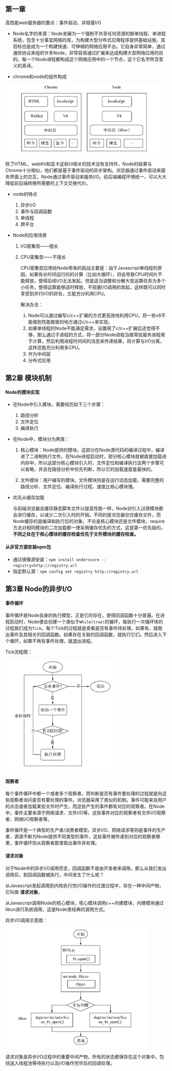 ## 第一章

高性能web服务器的要点：事件驱动、非阻塞I/O

- Node名字的来源：Node发展为一个强制不共享任何资源的额单线程、单进程系统，包含十分事宜网络的库，为构建大型分布式应用程序提供基础设施，其目标也是成为一个构建快速、可伸缩的网络应用平台。它自身非常简单，通过通信协议来组织许多Node，非常容易通过扩展来达成构建大型网络应用的目的。每一个Node进程都构成这个网络应用中的一个节点，这个它名字所含意义的真谛。

- chrome和node的组件构成

![chrome和node的组件构成](./learn-node/chrome和node的组件构成.png)

除了HTML、webKit和显卡这些UI相关的技术没有支持外，Node的结果与Chrome十分相似，他们都是基于事件驱动的异步架构。浏览器通过事件驱动来服务界面上的交互，Node通过事件驱动来服务I/O。前后端编程环境统一，可以大大降低前后端转换所需要的上下文交换代价。

- node的特点

    1. 异步I/O
    2. 事件与回调函数
    3. 单线程
    4. 跨平台

- Node的应用场景

    1. I/O密集型——擅长
    2. CPU密集型——不擅长

        CPU密集型应用给Node带来的挑战主要是：由于Javascript单线程的原因，如果有长时间运行的的计算（比如大循环），将会导致CPU时间片不能释放，使得后续I/O无法发起。但是适当调整和分解大型运算任务为多个小任务，使得运算能够适时释放，不阻塞I/O调用的发起，这样既可以同时享受到并行I/O的好处，又能充分利用CPU。

        解决办法：

          1. Node可以通过编写c/c++扩展的方式更高效地利用CPU，将一些v8不能做到性能极致的地方通过c/c++来实现。
          2. 如果单线程的Node不能满足需求，设置用了c/c++扩展后还觉得不够，那么通过子进程的方式，将一部分Node进程当做常驻服务进程用于计算，然后利用进程时间间的消息来传递结果，将计算与I/O分离，这样还能充分利用多CPU。
          3. 作为中间层
          4. 分布式应用

## 第2章 模块机制

#### Node的模块实现

- 在Node中引入模块，需要经历如下三个步骤：

  1. 路径分析
  2. 文件定位
  3. 编译执行

- 在Node中，模块分为两类：

  1. 核心模块：Node提供的模块。这部分在Node源代码的编译过程中，编译进了二进制执行文件。在Node进程启动时，部分核心模块就被直接加载进内存中，所以这部分核心模块引入时，文件定位和编译执行这两个步骤可以省略，并且在路径分析中优先判断，所以它的加载速度是最快的。

  2. 文件模块：用户编写的模块。文件模块则是在运行动态加载，需要完整的路径分析、文件定位、编译执行过程，速度比核心模块慢。

- 优先从缓存加载

  与前端浏览器会缓存静态脚本文件以提高性能一样，Node对引入过得模块都会进行缓存，以减少二次引入时的开销。不同的是浏览器仅仅缓存文件，而Node缓存的是编译和执行后的对象。不论是核心模块还是文件模块，require方法对相同模块的二次加载都一律采用缓存优先的方式，这是第一优先级的。 **不同之处在于核心模块的缓存检查优先于文件模块的缓存检查。**

#### 从非官方源安装npm包

- 通过镜像源安装：`npm install underscore --registry=http://registry.url`
- 指定默认源：`npm config set registry http://registry.url`

## 第3章 Node的异步I/O

#### 事件循环

事件循环是Node自身的执行模型，正是它的存在，使得回调函数十分普遍。在进程启动时，Node便会创建一个类似于`While(true)`的循环，每执行一次循环体的过程我们成为`Tick`。每个Tick的过程就是查看是否有事件待处理，如果有，就取出事件及其相关的回调函数。如果存在关联的回调函数，就执行它们。然后进入下个循环，如果不再有事件处理，就退出进程。

Tick流程图：

![Tick流程图](./learn-node/Tick流程图.png)

#### 观察者

每个事件循环中都一个或者多个观察者，而判断是否有事件要处理的过程就是向这些观察者询问是否有要处理的事件。浏览器采用了类似的机制。事件可能来自用户的点击或者加载某些文件时产生，而这些产生的事件都有对应的观察者。在Node中，事件主要来源于网络请求、文件I/O等，这些事件对应的观察者有文件I/O观察者、网络I/O观察者等。

事件循环是一个典型的生产者/消费者模型。异步I/O、网络请求等则是事件的生产者，源源不断为Node提供不同类型的事件，这些事件被传递到对应的观察者哪里，事件循环则从观察者那里取出事件并处理。

#### 请求对象

对于Node中的异步I/O调用而言，回调函数不是由开发者来调用。那么从我们发出调用后，到回调函数被执行，中间发生了什么呢？

从Javascript发起调用到内核执行完I/O操作的过渡过程中，存在一种中间产物，它叫做 **请求对象**。

从Javascript调用Node的核心模块，核心模块调用c++内建模块，内建模块通过libuv进行系统调用，这是Node里经典的调用方式。

异步I/O调用示意图：

![异步IO调用示意图](./learn-node/异步IO调用示意图.png)

请求对象是异步I/O过程中的重要中间产物，所有的状态都保存在这个对象中，包括送入线程池等待执行以及I/O操作完毕后的回调处理。